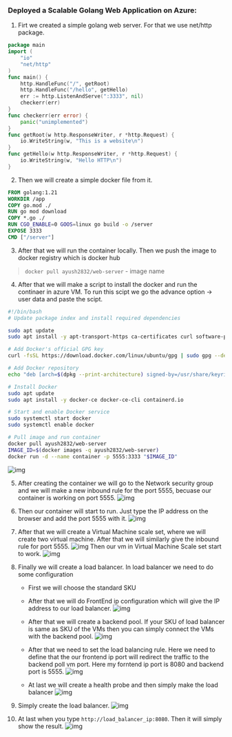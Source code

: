 ### Deployed a Scalable Golang Web Application on Azure:

1. Firt we created a simple golang web server. For that we use net/http package.
```go
package main
import (
    "io"
    "net/http"
)
func main() {
    http.HandleFunc("/", getRoot)
    http.HandleFunc("/hello", getHello)
    err := http.ListenAndServe(":3333", nil)
    checkerr(err)
}
func checkerr(err error) {
    panic("unimplemented")
}
func getRoot(w http.ResponseWriter, r *http.Request) {
    io.WriteString(w, "This is a website\n")
}
func getHello(w http.ResponseWriter, r *http.Request) {
    io.WriteString(w, "Hello HTTP\n")
}
```

2. Then we will create a simple docker file from it.
```dockerfile
FROM golang:1.21
WORKDIR /app
COPY go.mod ./
RUN go mod download
COPY *.go ./
RUN CGO_ENABLE=0 GOOS=linux go build -o /server
EXPOSE 3333
CMD ["/server"]
```

3. After that we will run the container locally. Then we push the image to docker registry which is docker hub 
> `docker pull ayush2832/web-server` - image name

4. After that we will make a script to install the docker and run the continaer in azure VM. To run this scipt we go the advance option -> user data and paste the scipt.
```sh
#!/bin/bash
# Update package index and install required dependencies

sudo apt update
sudo apt install -y apt-transport-https ca-certificates curl software-properties-common

# Add Docker's official GPG key
curl -fsSL https://download.docker.com/linux/ubuntu/gpg | sudo gpg --dearmor -o /usr/share/keyrings/docker-archive-keyring.gpg

# Add Docker repository
echo "deb [arch=$(dpkg --print-architecture) signed-by=/usr/share/keyrings/docker-archive-keyring.gpg] https://download.docker.com/linux/ubuntu $(lsb_release -cs) stable" | sudo tee /etc/apt/sources.list.d/docker.list > /dev/null

# Install Docker
sudo apt update
sudo apt install -y docker-ce docker-ce-cli containerd.io

# Start and enable Docker service
sudo systemctl start docker
sudo systemctl enable docker

# Pull image and run container
docker pull ayush2832/web-server
IMAGE_ID=$(docker images -q ayush2832/web-server)
docker run -d --name container -p 5555:3333 "$IMAGE_ID"
```

![img](https://github.com/Ayush2832/Cloud_project/blob/master/Pasted%20image%2020240817142606.png)

5. After creating the container we will go to the Network security group and we will make a new inbound rule for the port 5555, becuase our container is working on port 5555.
![img](https://github.com/Ayush2832/Cloud_project/blob/master/Pasted%20image%2020240818114909.png)

6. Then our container will start to run. Just type the IP address on the browser and add the port 5555 with it.
![img](https://github.com/Ayush2832/Cloud_project/blob/master/Pasted%20image%2020240818115301.png)

7. After that we will create a Virtual Machine scale set, where we will create two virtual machine. After that we will similarly give the inbound rule for port 5555.
![img](https://github.com/Ayush2832/Cloud_project/blob/master/Pasted%20image%2020240818120829.png)
Then our vm in Virtual Machine Scale set start to work.
![img](https://github.com/Ayush2832/Cloud_project/blob/master/Pasted%20image%2020240818120808.png)

8. Finally we will create a load balancer. In load balancer we need to do some configuration
	- First we will choose the standard SKU
	- After that we will do FrontEnd ip configuration which will give the IP address to our load balancer.
	![img](https://github.com/Ayush2832/Cloud_project/blob/master/Pasted%20image%2020240818125503.png)
	
	- After that we will create a backend pool. If your SKU of load balancer is same as SKU of the VMs then you can simply connect the VMs with the backend pool.
	![img](https://github.com/Ayush2832/Cloud_project/blob/master/Pasted%20image%2020240818125215.png)
	
	- After that we need to set the load balancing rule. Here we need to define that the our frontend ip port will redirect the traffic to the backend poll vm port. Here my forntend ip port is 8080 and backend port is 5555.
        ![img](https://github.com/Ayush2832/Cloud_project/blob/master/Pasted%20image%2020240818125503.png)
	
	- At last we will create a health probe and then simply make the load balancer
![img](https://github.com/Ayush2832/Cloud_project/blob/master/Pasted%20image%2020240818125531.png)

9. Simply create the load balancer.
![img](https://github.com/Ayush2832/Cloud_project/blob/master/Pasted%20image%2020240818124930.png)

10. At last when you type `http://load_balancer_ip:8080`. Then it will simply show the result.
![img](https://github.com/Ayush2832/Cloud_project/blob/master/Pasted%20image%2020240818155940.png)
